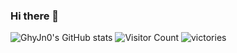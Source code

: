 ### Hi there 👋

<!--
**GhyJn0/GhyJn0** is a ✨ _special_ ✨ repository because its `README.md` (this file) appears on your GitHub profile.

Here are some ideas to get you started:

- 🔭 I’m currently working on ...
- 🌱 I’m currently learning ...
- 👯 I’m looking to collaborate on ...
- 🤔 I’m looking for help with ...
- 💬 Ask me about ...
- 📫 How to reach me: ...
- 😄 Pronouns: ...
- ⚡ Fun fact: ...
-->
![GhyJn0's GitHub stats](https://github-readme-stats.vercel.app/api?username=all-smile&show_icons=true&theme=tokyonight)
![Visitor Count](https://profile-counter.glitch.me/GhyJn0/count.svg)
![victories](https://github-readme-activity-graph.cyclic.app/graph?username=GhyJn0&theme=dracula)
